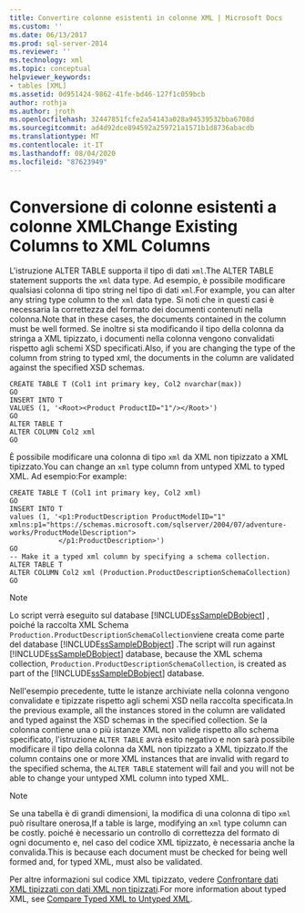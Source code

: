 ```yaml
---
title: Convertire colonne esistenti in colonne XML | Microsoft Docs
ms.custom: ''
ms.date: 06/13/2017
ms.prod: sql-server-2014
ms.reviewer: ''
ms.technology: xml
ms.topic: conceptual
helpviewer_keywords:
- tables [XML]
ms.assetid: 0d951424-9862-41fe-bd46-127f1c059bcb
author: rothja
ms.author: jroth
ms.openlocfilehash: 32447851fcfe2a54143a028a94539532bba6708d
ms.sourcegitcommit: ad4d92dce894592a259721a1571b1d8736abacdb
ms.translationtype: MT
ms.contentlocale: it-IT
ms.lasthandoff: 08/04/2020
ms.locfileid: "87623949"
---
```

# <a name="change-existing-columns-to-xml-columns"></a><span data-ttu-id="c5121-102">Conversione di colonne esistenti a colonne XML</span><span class="sxs-lookup"><span data-stu-id="c5121-102">Change Existing Columns to XML Columns</span></span>
  <span data-ttu-id="c5121-103">L'istruzione ALTER TABLE supporta il tipo di dati `xml`.</span><span class="sxs-lookup"><span data-stu-id="c5121-103">The ALTER TABLE statement supports the `xml` data type.</span></span> <span data-ttu-id="c5121-104">Ad esempio, è possibile modificare qualsiasi colonna di tipo string nel tipo di dati `xml`.</span><span class="sxs-lookup"><span data-stu-id="c5121-104">For example, you can alter any string type column to the `xml` data type.</span></span> <span data-ttu-id="c5121-105">Si noti che in questi casi è necessaria la correttezza del formato dei documenti contenuti nella colonna.</span><span class="sxs-lookup"><span data-stu-id="c5121-105">Note that in these cases, the documents contained in the column must be well formed.</span></span> <span data-ttu-id="c5121-106">Se inoltre si sta modificando il tipo della colonna da stringa a XML tipizzato, i documenti nella colonna vengono convalidati rispetto agli schemi XSD specificati.</span><span class="sxs-lookup"><span data-stu-id="c5121-106">Also, if you are changing the type of the column from string to typed xml, the documents in the column are validated against the specified XSD schemas.</span></span>  
  
```  
CREATE TABLE T (Col1 int primary key, Col2 nvarchar(max))  
GO  
INSERT INTO T   
VALUES (1, '<Root><Product ProductID="1"/></Root>')  
GO  
ALTER TABLE T   
ALTER COLUMN Col2 xml  
GO  
```  
  
 <span data-ttu-id="c5121-107">È possibile modificare una colonna di tipo `xml` da XML non tipizzato a XML tipizzato.</span><span class="sxs-lookup"><span data-stu-id="c5121-107">You can change an `xml` type column from untyped XML to typed XML.</span></span> <span data-ttu-id="c5121-108">Ad esempio:</span><span class="sxs-lookup"><span data-stu-id="c5121-108">For example:</span></span>  
  
```  
CREATE TABLE T (Col1 int primary key, Col2 xml)  
GO  
INSERT INTO T   
values (1, '<p1:ProductDescription ProductModelID="1"   
xmlns:p1="https://schemas.microsoft.com/sqlserver/2004/07/adventure-works/ProductModelDescription">  
            </p1:ProductDescription>')  
GO   
-- Make it a typed xml column by specifying a schema collection.  
ALTER TABLE T   
ALTER COLUMN Col2 xml (Production.ProductDescriptionSchemaCollection)  
GO  
```  
  
> [!NOTE]  
>  <span data-ttu-id="c5121-109">Lo script verrà eseguito sul database [!INCLUDE[ssSampleDBobject](../../includes/sssampledbobject-md.md)] , poiché la raccolta XML Schema `Production.ProductDescriptionSchemaCollection`viene creata come parte del database [!INCLUDE[ssSampleDBobject](../../includes/sssampledbobject-md.md)] .</span><span class="sxs-lookup"><span data-stu-id="c5121-109">The script will run against [!INCLUDE[ssSampleDBobject](../../includes/sssampledbobject-md.md)] database, because the XML schema collection, `Production.ProductDescriptionSchemaCollection`, is created as part of the [!INCLUDE[ssSampleDBobject](../../includes/sssampledbobject-md.md)] database.</span></span>  
  
 <span data-ttu-id="c5121-110">Nell'esempio precedente, tutte le istanze archiviate nella colonna vengono convalidate e tipizzate rispetto agli schemi XSD nella raccolta specificata.</span><span class="sxs-lookup"><span data-stu-id="c5121-110">In the previous example, all the instances stored in the column are validated and typed against the XSD schemas in the specified collection.</span></span> <span data-ttu-id="c5121-111">Se la colonna contiene una o più istanze XML non valide rispetto allo schema specificato, l'istruzione `ALTER TABLE` avrà esito negativo e non sarà possibile modificare il tipo della colonna da XML non tipizzato a XML tipizzato.</span><span class="sxs-lookup"><span data-stu-id="c5121-111">If the column contains one or more XML instances that are invalid with regard to the specified schema, the `ALTER TABLE` statement will fail and you will not be able to change your untyped XML column into typed XML.</span></span>  
  
> [!NOTE]  
>  <span data-ttu-id="c5121-112">Se una tabella è di grandi dimensioni, la modifica di una colonna di tipo `xml` può risultare onerosa,</span><span class="sxs-lookup"><span data-stu-id="c5121-112">If a table is large, modifying an `xml` type column can be costly.</span></span> <span data-ttu-id="c5121-113">poiché è necessario un controllo di correttezza del formato di ogni documento e, nel caso del codice XML tipizzato, è necessaria anche la convalida.</span><span class="sxs-lookup"><span data-stu-id="c5121-113">This is because each document must be checked for being well formed and, for typed XML, must also be validated.</span></span>  
  
 <span data-ttu-id="c5121-114">Per altre informazioni sul codice XML tipizzato, vedere [Confrontare dati XML tipizzati con dati XML non tipizzati](compare-typed-xml-to-untyped-xml.md).</span><span class="sxs-lookup"><span data-stu-id="c5121-114">For more information about typed XML, see [Compare Typed XML to Untyped XML](compare-typed-xml-to-untyped-xml.md).</span></span>  
  
  
